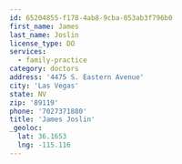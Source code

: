 ```yaml
---
id: 65204855-f178-4ab8-9cba-053ab3f796b0
first_name: James
last_name: Joslin
license_type: DO
services:
  - family-practice
category: doctors
address: '4475 S. Eastern Avenue'
city: 'Las Vegas'
state: NV
zip: '89119'
phone: '7027371880'
title: 'James Joslin'
_geoloc:
  lat: 36.1653
  lng: -115.116
---
```

